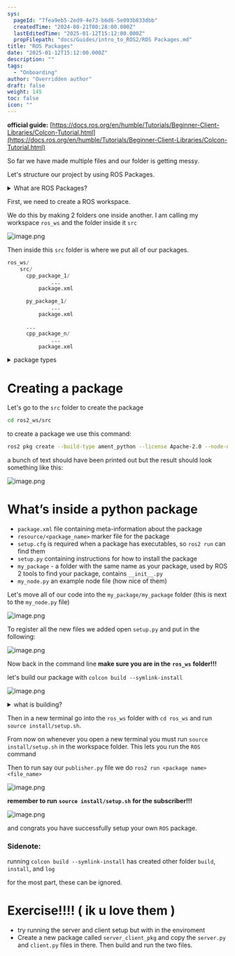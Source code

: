 ```yaml
---
sys:
  pageId: "7fea9eb5-2ed9-4e73-b6d6-5e093b833dbb"
  createdTime: "2024-08-21T00:28:00.000Z"
  lastEditedTime: "2025-01-12T15:12:00.000Z"
  propFilepath: "docs/Guides/intro_to_ROS2/ROS Packages.md"
title: "ROS Packages"
date: "2025-01-12T15:12:00.000Z"
description: ""
tags:
  - "Onboarding"
author: "Overridden author"
draft: false
weight: 145
toc: false
icon: ""
---
```


**official guide:** [https://docs.ros.org/en/humble/Tutorials/Beginner-Client-Libraries/Colcon-Tutorial.html](https://docs.ros.org/en/humble/Tutorials/Beginner-Client-Libraries/Colcon-Tutorial.html)

So far we have made multiple files and our folder is getting messy.

Let's structure our project by using ROS Packages.

<details>

<summary>What are ROS Packages?</summary>

ROS Packages are, as the name implies, packages of code that are highly sharable between ROS developers.

They consist of a folder, `package.xml` file, and source code

```python
      cpp_package_1/
		      ... imagine much code files here ..
          package.xml
```

</details>

First, we need to create a ROS workspace.

We do this by making 2 folders one inside another. I am calling my workspace `ros_ws` and the folder inside it `src`

![image.png](https://prod-files-secure.s3.us-west-2.amazonaws.com/d518164a-d88e-44d1-a4ee-3adb3bd8bce0/70706947-fd18-4537-a67b-e12946812d31/image.png?X-Amz-Algorithm=AWS4-HMAC-SHA256&X-Amz-Content-Sha256=UNSIGNED-PAYLOAD&X-Amz-Credential=ASIAZI2LB466RIEO3XTP%2F20250418%2Fus-west-2%2Fs3%2Faws4_request&X-Amz-Date=20250418T220802Z&X-Amz-Expires=3600&X-Amz-Security-Token=IQoJb3JpZ2luX2VjEPb%2F%2F%2F%2F%2F%2F%2F%2F%2F%2FwEaCXVzLXdlc3QtMiJGMEQCIQC1OL2sZbOHxn0g3D8EklSQobrK17R3QT%2FzH8FF0QtlGwIfTqs9q0WQ%2BW5ZK7wmqXJS5tJtYX2izYWMqIbV1Ah6xyr%2FAwh%2FEAAaDDYzNzQyMzE4MzgwNSIMyy%2FvQv3nbl%2BgKYe%2BKtwDH132XyGZRIYfgk1YplpMmmXcr9C70L5ZOGql%2BZ2xJGWI2sB2JKnDmbv%2FtLLCl8qvDt0f%2BvoUjE0s2ayzQay1A09cCEtCVFrQNdXhSD693qoYDE6BrjYKQC2hxGDJkFIzB6dF0UpOqYxNJL6fXIyHAXZEJbJx8E9r0Z8Sx1ZIZ%2BeU2E5FWgndYKyJTVYEQ5QsuWtz7Bbiqxzz%2BQyI3xrb39L5vwjAyCr%2FQGNkxyW%2BvAynybiG4CH0Xc8q80M49NdO54OaxDD2WdiMQApBJukl9tYPMz%2BAtbXUk%2B9R%2B1L5ZsCbe5pFw0XMidc6qHgP6ZmyhT1PHcubbcHjT1IZvbp3JlybJ0Z83Slrhv8MLnBqgcQb4EvkMk6UEVXxvkCIh1emNEjla302ls5JGAJssStLwNw13aEo7KdxI%2BqYRtdqioKwaRLnsLgaPXzxvksBmby2U31%2BZBFTIcg36ZsiexGKjuMPda9AKVmDtgrCXEk6yIHcMdgkqk2amGnHohGyaJK6o45RABB3auO8SjtwBx8vxJakmKRsmhaEE3HSI3NY%2BZElOhGM769X0Pn0V2nt%2Be8XG5dsQzYt%2BgGzYwjR5Qhj4e7kOAPb%2FZFbcsDipzmJck3eEbPOncQw4drgURQwrZiLwAY6pgGz4BStcrVvlnGZ%2FHLsj3gdChMPItS%2BOFIHMIwJY2%2F%2F8KkLpASPHRu7YmCa8GNUeFyuA15RvUFtJrHqGuBYuickTLdg8PyYgRF6Pee8f1jjtoU5CFm6Cpk5JDMt52ezhImzss69K%2FQiELUyinlHOEaj5OSHwzB8guWFeliVLAC6iUWPpHIwfA%2BeNHwsip%2FmFyveSLLvk5hJD0y3FMK%2FCG5JPeq7jATS&X-Amz-Signature=6b0d6a7aba9613463cfb3de0190ada73a197888c2a0e6b8b67afe9ea5dcfa30c&X-Amz-SignedHeaders=host&x-id=GetObject)

Then inside this `src` folder is where we put all of our packages.

```python
ros_ws/
    src/
      cpp_package_1/
		      ...
          package.xml

      py_package_1/
		      ...
          package.xml

      ...
      cpp_package_n/
		      ...
          package.xml

```

<details>

<summary>package types</summary>

packages can be either `C++` or python.

the intern file structure is different for each but for this guide we will stick to creating python packages

</details>

# Creating a package

Let's go to the `src` folder to create the package

```bash
cd ros2_ws/src
```

to create a package we use this command:

```bash
ros2 pkg create --build-type ament_python --license Apache-2.0 --node-name my_node my_package
```

a bunch of text should have been printed out but the result should look something like this:

![image.png](https://prod-files-secure.s3.us-west-2.amazonaws.com/d518164a-d88e-44d1-a4ee-3adb3bd8bce0/e6cf1e3f-8512-4a3e-b131-079f800bf3e8/image.png?X-Amz-Algorithm=AWS4-HMAC-SHA256&X-Amz-Content-Sha256=UNSIGNED-PAYLOAD&X-Amz-Credential=ASIAZI2LB466RIEO3XTP%2F20250418%2Fus-west-2%2Fs3%2Faws4_request&X-Amz-Date=20250418T220802Z&X-Amz-Expires=3600&X-Amz-Security-Token=IQoJb3JpZ2luX2VjEPb%2F%2F%2F%2F%2F%2F%2F%2F%2F%2FwEaCXVzLXdlc3QtMiJGMEQCIQC1OL2sZbOHxn0g3D8EklSQobrK17R3QT%2FzH8FF0QtlGwIfTqs9q0WQ%2BW5ZK7wmqXJS5tJtYX2izYWMqIbV1Ah6xyr%2FAwh%2FEAAaDDYzNzQyMzE4MzgwNSIMyy%2FvQv3nbl%2BgKYe%2BKtwDH132XyGZRIYfgk1YplpMmmXcr9C70L5ZOGql%2BZ2xJGWI2sB2JKnDmbv%2FtLLCl8qvDt0f%2BvoUjE0s2ayzQay1A09cCEtCVFrQNdXhSD693qoYDE6BrjYKQC2hxGDJkFIzB6dF0UpOqYxNJL6fXIyHAXZEJbJx8E9r0Z8Sx1ZIZ%2BeU2E5FWgndYKyJTVYEQ5QsuWtz7Bbiqxzz%2BQyI3xrb39L5vwjAyCr%2FQGNkxyW%2BvAynybiG4CH0Xc8q80M49NdO54OaxDD2WdiMQApBJukl9tYPMz%2BAtbXUk%2B9R%2B1L5ZsCbe5pFw0XMidc6qHgP6ZmyhT1PHcubbcHjT1IZvbp3JlybJ0Z83Slrhv8MLnBqgcQb4EvkMk6UEVXxvkCIh1emNEjla302ls5JGAJssStLwNw13aEo7KdxI%2BqYRtdqioKwaRLnsLgaPXzxvksBmby2U31%2BZBFTIcg36ZsiexGKjuMPda9AKVmDtgrCXEk6yIHcMdgkqk2amGnHohGyaJK6o45RABB3auO8SjtwBx8vxJakmKRsmhaEE3HSI3NY%2BZElOhGM769X0Pn0V2nt%2Be8XG5dsQzYt%2BgGzYwjR5Qhj4e7kOAPb%2FZFbcsDipzmJck3eEbPOncQw4drgURQwrZiLwAY6pgGz4BStcrVvlnGZ%2FHLsj3gdChMPItS%2BOFIHMIwJY2%2F%2F8KkLpASPHRu7YmCa8GNUeFyuA15RvUFtJrHqGuBYuickTLdg8PyYgRF6Pee8f1jjtoU5CFm6Cpk5JDMt52ezhImzss69K%2FQiELUyinlHOEaj5OSHwzB8guWFeliVLAC6iUWPpHIwfA%2BeNHwsip%2FmFyveSLLvk5hJD0y3FMK%2FCG5JPeq7jATS&X-Amz-Signature=7f1ff7c453737116771eb338b9b3297becfa277865d6403206cb023ba28c76ca&X-Amz-SignedHeaders=host&x-id=GetObject)

# What’s inside a python package

- `package.xml` file containing meta-information about the package
- `resource/<package_name>` marker file for the package
- `setup.cfg` is required when a package has executables, so `ros2 run` can find them
- `setup.py` containing instructions for how to install the package
- `my_package` - a folder with the same name as your package, used by ROS 2 tools to find your package, contains `__init__.py`
- `my_node.py` an example node file (how nice of them)

Let's move all of our code into the `my_package/my_package` folder (this is next to the `my_node.py` file)

![image.png](https://prod-files-secure.s3.us-west-2.amazonaws.com/d518164a-d88e-44d1-a4ee-3adb3bd8bce0/9ce58f11-0da9-4d3e-b86d-506a9685d378/image.png?X-Amz-Algorithm=AWS4-HMAC-SHA256&X-Amz-Content-Sha256=UNSIGNED-PAYLOAD&X-Amz-Credential=ASIAZI2LB466RIEO3XTP%2F20250418%2Fus-west-2%2Fs3%2Faws4_request&X-Amz-Date=20250418T220802Z&X-Amz-Expires=3600&X-Amz-Security-Token=IQoJb3JpZ2luX2VjEPb%2F%2F%2F%2F%2F%2F%2F%2F%2F%2FwEaCXVzLXdlc3QtMiJGMEQCIQC1OL2sZbOHxn0g3D8EklSQobrK17R3QT%2FzH8FF0QtlGwIfTqs9q0WQ%2BW5ZK7wmqXJS5tJtYX2izYWMqIbV1Ah6xyr%2FAwh%2FEAAaDDYzNzQyMzE4MzgwNSIMyy%2FvQv3nbl%2BgKYe%2BKtwDH132XyGZRIYfgk1YplpMmmXcr9C70L5ZOGql%2BZ2xJGWI2sB2JKnDmbv%2FtLLCl8qvDt0f%2BvoUjE0s2ayzQay1A09cCEtCVFrQNdXhSD693qoYDE6BrjYKQC2hxGDJkFIzB6dF0UpOqYxNJL6fXIyHAXZEJbJx8E9r0Z8Sx1ZIZ%2BeU2E5FWgndYKyJTVYEQ5QsuWtz7Bbiqxzz%2BQyI3xrb39L5vwjAyCr%2FQGNkxyW%2BvAynybiG4CH0Xc8q80M49NdO54OaxDD2WdiMQApBJukl9tYPMz%2BAtbXUk%2B9R%2B1L5ZsCbe5pFw0XMidc6qHgP6ZmyhT1PHcubbcHjT1IZvbp3JlybJ0Z83Slrhv8MLnBqgcQb4EvkMk6UEVXxvkCIh1emNEjla302ls5JGAJssStLwNw13aEo7KdxI%2BqYRtdqioKwaRLnsLgaPXzxvksBmby2U31%2BZBFTIcg36ZsiexGKjuMPda9AKVmDtgrCXEk6yIHcMdgkqk2amGnHohGyaJK6o45RABB3auO8SjtwBx8vxJakmKRsmhaEE3HSI3NY%2BZElOhGM769X0Pn0V2nt%2Be8XG5dsQzYt%2BgGzYwjR5Qhj4e7kOAPb%2FZFbcsDipzmJck3eEbPOncQw4drgURQwrZiLwAY6pgGz4BStcrVvlnGZ%2FHLsj3gdChMPItS%2BOFIHMIwJY2%2F%2F8KkLpASPHRu7YmCa8GNUeFyuA15RvUFtJrHqGuBYuickTLdg8PyYgRF6Pee8f1jjtoU5CFm6Cpk5JDMt52ezhImzss69K%2FQiELUyinlHOEaj5OSHwzB8guWFeliVLAC6iUWPpHIwfA%2BeNHwsip%2FmFyveSLLvk5hJD0y3FMK%2FCG5JPeq7jATS&X-Amz-Signature=ad6577195f0ab5b60456187171edb4ba1d1c754793a1895e69beb10191a70e75&X-Amz-SignedHeaders=host&x-id=GetObject)

To register all the new files we added open `setup.py` and put in the following:

![image.png](https://prod-files-secure.s3.us-west-2.amazonaws.com/d518164a-d88e-44d1-a4ee-3adb3bd8bce0/1cd7c262-4cae-4496-9d75-c178537d24a2/image.png?X-Amz-Algorithm=AWS4-HMAC-SHA256&X-Amz-Content-Sha256=UNSIGNED-PAYLOAD&X-Amz-Credential=ASIAZI2LB466RIEO3XTP%2F20250418%2Fus-west-2%2Fs3%2Faws4_request&X-Amz-Date=20250418T220802Z&X-Amz-Expires=3600&X-Amz-Security-Token=IQoJb3JpZ2luX2VjEPb%2F%2F%2F%2F%2F%2F%2F%2F%2F%2FwEaCXVzLXdlc3QtMiJGMEQCIQC1OL2sZbOHxn0g3D8EklSQobrK17R3QT%2FzH8FF0QtlGwIfTqs9q0WQ%2BW5ZK7wmqXJS5tJtYX2izYWMqIbV1Ah6xyr%2FAwh%2FEAAaDDYzNzQyMzE4MzgwNSIMyy%2FvQv3nbl%2BgKYe%2BKtwDH132XyGZRIYfgk1YplpMmmXcr9C70L5ZOGql%2BZ2xJGWI2sB2JKnDmbv%2FtLLCl8qvDt0f%2BvoUjE0s2ayzQay1A09cCEtCVFrQNdXhSD693qoYDE6BrjYKQC2hxGDJkFIzB6dF0UpOqYxNJL6fXIyHAXZEJbJx8E9r0Z8Sx1ZIZ%2BeU2E5FWgndYKyJTVYEQ5QsuWtz7Bbiqxzz%2BQyI3xrb39L5vwjAyCr%2FQGNkxyW%2BvAynybiG4CH0Xc8q80M49NdO54OaxDD2WdiMQApBJukl9tYPMz%2BAtbXUk%2B9R%2B1L5ZsCbe5pFw0XMidc6qHgP6ZmyhT1PHcubbcHjT1IZvbp3JlybJ0Z83Slrhv8MLnBqgcQb4EvkMk6UEVXxvkCIh1emNEjla302ls5JGAJssStLwNw13aEo7KdxI%2BqYRtdqioKwaRLnsLgaPXzxvksBmby2U31%2BZBFTIcg36ZsiexGKjuMPda9AKVmDtgrCXEk6yIHcMdgkqk2amGnHohGyaJK6o45RABB3auO8SjtwBx8vxJakmKRsmhaEE3HSI3NY%2BZElOhGM769X0Pn0V2nt%2Be8XG5dsQzYt%2BgGzYwjR5Qhj4e7kOAPb%2FZFbcsDipzmJck3eEbPOncQw4drgURQwrZiLwAY6pgGz4BStcrVvlnGZ%2FHLsj3gdChMPItS%2BOFIHMIwJY2%2F%2F8KkLpASPHRu7YmCa8GNUeFyuA15RvUFtJrHqGuBYuickTLdg8PyYgRF6Pee8f1jjtoU5CFm6Cpk5JDMt52ezhImzss69K%2FQiELUyinlHOEaj5OSHwzB8guWFeliVLAC6iUWPpHIwfA%2BeNHwsip%2FmFyveSLLvk5hJD0y3FMK%2FCG5JPeq7jATS&X-Amz-Signature=f9c13320abc63fb1af0d4161d9f12b74c5b2fcfe61c3c4b43df49f916fadcafa&X-Amz-SignedHeaders=host&x-id=GetObject)

Now back in the command line **make sure you are in the** **`ros_ws`** **folder!!!**

let's build our package with `colcon build --symlink-install`

![image.png](https://prod-files-secure.s3.us-west-2.amazonaws.com/d518164a-d88e-44d1-a4ee-3adb3bd8bce0/2f2a0d27-b173-48fd-b189-5f5c0ce65619/image.png?X-Amz-Algorithm=AWS4-HMAC-SHA256&X-Amz-Content-Sha256=UNSIGNED-PAYLOAD&X-Amz-Credential=ASIAZI2LB466RIEO3XTP%2F20250418%2Fus-west-2%2Fs3%2Faws4_request&X-Amz-Date=20250418T220802Z&X-Amz-Expires=3600&X-Amz-Security-Token=IQoJb3JpZ2luX2VjEPb%2F%2F%2F%2F%2F%2F%2F%2F%2F%2FwEaCXVzLXdlc3QtMiJGMEQCIQC1OL2sZbOHxn0g3D8EklSQobrK17R3QT%2FzH8FF0QtlGwIfTqs9q0WQ%2BW5ZK7wmqXJS5tJtYX2izYWMqIbV1Ah6xyr%2FAwh%2FEAAaDDYzNzQyMzE4MzgwNSIMyy%2FvQv3nbl%2BgKYe%2BKtwDH132XyGZRIYfgk1YplpMmmXcr9C70L5ZOGql%2BZ2xJGWI2sB2JKnDmbv%2FtLLCl8qvDt0f%2BvoUjE0s2ayzQay1A09cCEtCVFrQNdXhSD693qoYDE6BrjYKQC2hxGDJkFIzB6dF0UpOqYxNJL6fXIyHAXZEJbJx8E9r0Z8Sx1ZIZ%2BeU2E5FWgndYKyJTVYEQ5QsuWtz7Bbiqxzz%2BQyI3xrb39L5vwjAyCr%2FQGNkxyW%2BvAynybiG4CH0Xc8q80M49NdO54OaxDD2WdiMQApBJukl9tYPMz%2BAtbXUk%2B9R%2B1L5ZsCbe5pFw0XMidc6qHgP6ZmyhT1PHcubbcHjT1IZvbp3JlybJ0Z83Slrhv8MLnBqgcQb4EvkMk6UEVXxvkCIh1emNEjla302ls5JGAJssStLwNw13aEo7KdxI%2BqYRtdqioKwaRLnsLgaPXzxvksBmby2U31%2BZBFTIcg36ZsiexGKjuMPda9AKVmDtgrCXEk6yIHcMdgkqk2amGnHohGyaJK6o45RABB3auO8SjtwBx8vxJakmKRsmhaEE3HSI3NY%2BZElOhGM769X0Pn0V2nt%2Be8XG5dsQzYt%2BgGzYwjR5Qhj4e7kOAPb%2FZFbcsDipzmJck3eEbPOncQw4drgURQwrZiLwAY6pgGz4BStcrVvlnGZ%2FHLsj3gdChMPItS%2BOFIHMIwJY2%2F%2F8KkLpASPHRu7YmCa8GNUeFyuA15RvUFtJrHqGuBYuickTLdg8PyYgRF6Pee8f1jjtoU5CFm6Cpk5JDMt52ezhImzss69K%2FQiELUyinlHOEaj5OSHwzB8guWFeliVLAC6iUWPpHIwfA%2BeNHwsip%2FmFyveSLLvk5hJD0y3FMK%2FCG5JPeq7jATS&X-Amz-Signature=d88f494e2d0cc3e9e00e74204aa740e86c5aba46ac72f280119dc7102935621f&X-Amz-SignedHeaders=host&x-id=GetObject)

<details>

<summary>what is building?</summary>

if you are a CS major at Rose-Hulman you will learn the answer to this in CSSE132

but TLDR; is it combines all the code files into one program that can be run easily 

</details>

Then in a new terminal go into the `ros_ws` folder with `cd ros_ws` and run `source install/setup.sh`. 

From now on whenever you open a new terminal you must run `source install/setup.sh` in the workspace folder. This lets you run the `ROS` command

Then to run say our `publisher.py` file we do `ros2 run <package name> <file_name>`

![image.png](https://prod-files-secure.s3.us-west-2.amazonaws.com/d518164a-d88e-44d1-a4ee-3adb3bd8bce0/4f4b1219-3a44-4632-aa0a-ce3471699f59/image.png?X-Amz-Algorithm=AWS4-HMAC-SHA256&X-Amz-Content-Sha256=UNSIGNED-PAYLOAD&X-Amz-Credential=ASIAZI2LB466RIEO3XTP%2F20250418%2Fus-west-2%2Fs3%2Faws4_request&X-Amz-Date=20250418T220802Z&X-Amz-Expires=3600&X-Amz-Security-Token=IQoJb3JpZ2luX2VjEPb%2F%2F%2F%2F%2F%2F%2F%2F%2F%2FwEaCXVzLXdlc3QtMiJGMEQCIQC1OL2sZbOHxn0g3D8EklSQobrK17R3QT%2FzH8FF0QtlGwIfTqs9q0WQ%2BW5ZK7wmqXJS5tJtYX2izYWMqIbV1Ah6xyr%2FAwh%2FEAAaDDYzNzQyMzE4MzgwNSIMyy%2FvQv3nbl%2BgKYe%2BKtwDH132XyGZRIYfgk1YplpMmmXcr9C70L5ZOGql%2BZ2xJGWI2sB2JKnDmbv%2FtLLCl8qvDt0f%2BvoUjE0s2ayzQay1A09cCEtCVFrQNdXhSD693qoYDE6BrjYKQC2hxGDJkFIzB6dF0UpOqYxNJL6fXIyHAXZEJbJx8E9r0Z8Sx1ZIZ%2BeU2E5FWgndYKyJTVYEQ5QsuWtz7Bbiqxzz%2BQyI3xrb39L5vwjAyCr%2FQGNkxyW%2BvAynybiG4CH0Xc8q80M49NdO54OaxDD2WdiMQApBJukl9tYPMz%2BAtbXUk%2B9R%2B1L5ZsCbe5pFw0XMidc6qHgP6ZmyhT1PHcubbcHjT1IZvbp3JlybJ0Z83Slrhv8MLnBqgcQb4EvkMk6UEVXxvkCIh1emNEjla302ls5JGAJssStLwNw13aEo7KdxI%2BqYRtdqioKwaRLnsLgaPXzxvksBmby2U31%2BZBFTIcg36ZsiexGKjuMPda9AKVmDtgrCXEk6yIHcMdgkqk2amGnHohGyaJK6o45RABB3auO8SjtwBx8vxJakmKRsmhaEE3HSI3NY%2BZElOhGM769X0Pn0V2nt%2Be8XG5dsQzYt%2BgGzYwjR5Qhj4e7kOAPb%2FZFbcsDipzmJck3eEbPOncQw4drgURQwrZiLwAY6pgGz4BStcrVvlnGZ%2FHLsj3gdChMPItS%2BOFIHMIwJY2%2F%2F8KkLpASPHRu7YmCa8GNUeFyuA15RvUFtJrHqGuBYuickTLdg8PyYgRF6Pee8f1jjtoU5CFm6Cpk5JDMt52ezhImzss69K%2FQiELUyinlHOEaj5OSHwzB8guWFeliVLAC6iUWPpHIwfA%2BeNHwsip%2FmFyveSLLvk5hJD0y3FMK%2FCG5JPeq7jATS&X-Amz-Signature=0e3f29e21a683240a57b2e5608c0f6b4d4ce011d187c5116f9916694456cfce3&X-Amz-SignedHeaders=host&x-id=GetObject)

**remember to run** **`source install/setup.sh`** **for the subscriber!!!**

![image.png](https://prod-files-secure.s3.us-west-2.amazonaws.com/d518164a-d88e-44d1-a4ee-3adb3bd8bce0/02121119-dad4-49ec-8356-c956108b4243/image.png?X-Amz-Algorithm=AWS4-HMAC-SHA256&X-Amz-Content-Sha256=UNSIGNED-PAYLOAD&X-Amz-Credential=ASIAZI2LB466RIEO3XTP%2F20250418%2Fus-west-2%2Fs3%2Faws4_request&X-Amz-Date=20250418T220802Z&X-Amz-Expires=3600&X-Amz-Security-Token=IQoJb3JpZ2luX2VjEPb%2F%2F%2F%2F%2F%2F%2F%2F%2F%2FwEaCXVzLXdlc3QtMiJGMEQCIQC1OL2sZbOHxn0g3D8EklSQobrK17R3QT%2FzH8FF0QtlGwIfTqs9q0WQ%2BW5ZK7wmqXJS5tJtYX2izYWMqIbV1Ah6xyr%2FAwh%2FEAAaDDYzNzQyMzE4MzgwNSIMyy%2FvQv3nbl%2BgKYe%2BKtwDH132XyGZRIYfgk1YplpMmmXcr9C70L5ZOGql%2BZ2xJGWI2sB2JKnDmbv%2FtLLCl8qvDt0f%2BvoUjE0s2ayzQay1A09cCEtCVFrQNdXhSD693qoYDE6BrjYKQC2hxGDJkFIzB6dF0UpOqYxNJL6fXIyHAXZEJbJx8E9r0Z8Sx1ZIZ%2BeU2E5FWgndYKyJTVYEQ5QsuWtz7Bbiqxzz%2BQyI3xrb39L5vwjAyCr%2FQGNkxyW%2BvAynybiG4CH0Xc8q80M49NdO54OaxDD2WdiMQApBJukl9tYPMz%2BAtbXUk%2B9R%2B1L5ZsCbe5pFw0XMidc6qHgP6ZmyhT1PHcubbcHjT1IZvbp3JlybJ0Z83Slrhv8MLnBqgcQb4EvkMk6UEVXxvkCIh1emNEjla302ls5JGAJssStLwNw13aEo7KdxI%2BqYRtdqioKwaRLnsLgaPXzxvksBmby2U31%2BZBFTIcg36ZsiexGKjuMPda9AKVmDtgrCXEk6yIHcMdgkqk2amGnHohGyaJK6o45RABB3auO8SjtwBx8vxJakmKRsmhaEE3HSI3NY%2BZElOhGM769X0Pn0V2nt%2Be8XG5dsQzYt%2BgGzYwjR5Qhj4e7kOAPb%2FZFbcsDipzmJck3eEbPOncQw4drgURQwrZiLwAY6pgGz4BStcrVvlnGZ%2FHLsj3gdChMPItS%2BOFIHMIwJY2%2F%2F8KkLpASPHRu7YmCa8GNUeFyuA15RvUFtJrHqGuBYuickTLdg8PyYgRF6Pee8f1jjtoU5CFm6Cpk5JDMt52ezhImzss69K%2FQiELUyinlHOEaj5OSHwzB8guWFeliVLAC6iUWPpHIwfA%2BeNHwsip%2FmFyveSLLvk5hJD0y3FMK%2FCG5JPeq7jATS&X-Amz-Signature=c16352adb5f8cbc1863433c1a92b2ca4629e67fdae0ec08eabd337c771b9b9f6&X-Amz-SignedHeaders=host&x-id=GetObject)

and congrats you have successfully setup your own `ROS` package.

### Sidenote:

running `colcon build --symlink-install` has created other folder `build`, `install`, and `log`

for the most part, these can be ignored.

# Exercise!!!! ( ik u love them )

- try running the server and client setup but with in the enviroment
- Create a new package called `server_client_pkg` and copy the `server.py` and `client.py` files in there. Then build and run the two files.
